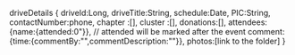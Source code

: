 driveDetails {
    driveId:Long,
    driveTitle:String,
    schedule:Date,
    PIC:String,
    contactNumber:phone,
    chapter :[],
    cluster :[],
    donations:[],
    attendees:{name:{attended:0"}}, // attended will be marked after the event 
    comment:{time:{commentBy:"",commentDescription:""}},
    photos:[link to the folder]
}